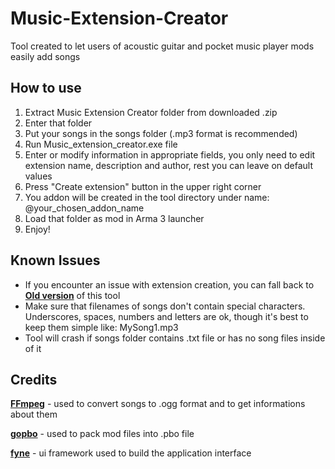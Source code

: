 # Music-Extension-Creator
Tool created to let users of acoustic guitar and pocket music player mods easily add songs

## How to use

1. Extract Music Extension Creator folder from downloaded .zip
2. Enter that folder
3. Put your songs in the songs folder (.mp3 format is recommended)
4. Run Music_extension_creator.exe file
5. Enter or modify information in appropriate fields, you only need to edit extension name, description and author, rest you can leave on default values
6. Press "Create extension" button in the upper right corner
7. You addon will be created in the tool directory under name: @your_chosen_addon_name
8. Load that folder as mod in Arma 3 launcher
9. Enjoy!


## Known Issues
* If you encounter an issue with extension creation, you can fall back to **[Old version](https://github.com/Hubix9/Acoustic-Guitar-Extension-Creator/tree/master)** of this tool
* Make sure that filenames of songs don't contain special characters. Underscores, spaces, numbers and letters are ok, though it's best to keep them simple like: MySong1.mp3
* Tool will crash if songs folder contains .txt file or has no song files inside of it

## Credits
**[FFmpeg](https://www.ffmpeg.org/)** - used to convert songs to .ogg format and to get informations about them

**[gopbo](github.com/g0dsCookie/gopbo)** - used to pack mod files into .pbo file

**[fyne](https://github.com/fyne-io/fyne)** - ui framework used to build the application interface
